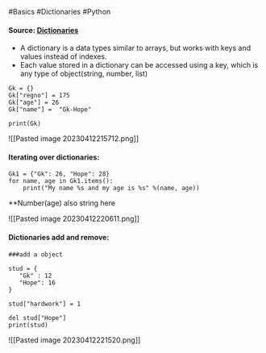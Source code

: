 #Basics #Dictionaries #Python 

#### Source: [Dictionaries](https://www.learnpython.org/en/Dictionaries)

* A dictionary is a data types similar to arrays, but works with keys and values instead of indexes.
* Each value stored in a dictionary can be accessed using a key, which is any type of object(string, number, list)
```
Gk = {}
Gk["regno"] = 175
Gk["age"] = 26
Gk["name"] =  "Gk-Hope"

print(Gk)
```

![[Pasted image 20230412215712.png]]

#### Iterating over dictionaries:

```
Gk1 = {"Gk": 26, "Hope": 28}
for name, age in Gk1.items():
    print("My name %s and my age is %s" %(name, age))

```

**Number(age) also string here

![[Pasted image 20230412220611.png]]


#### Dictionaries add and remove:

```
###add a object

stud = {
   "Gk" : 12
   "Hope": 16
}

stud["hardwork"] = 1

del stud["Hope"]
print(stud)
```

![[Pasted image 20230412221520.png]]

